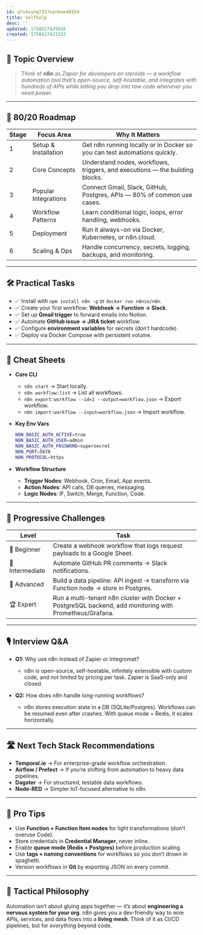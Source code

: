 ```yaml
---
id: q7x4sunq7357oynbee48354
title: Selfhelp
desc: ''
updated: 1758527429916
created: 1758527423333
---
```


## 📌 Topic Overview

> Think of **n8n** as *Zapier for developers on steroids — a workflow automation tool that’s open-source, self-hostable, and integrates with hundreds of APIs while letting you drop into raw code whenever you need power*.

---

## 🚀 80/20 Roadmap

| Stage | Focus Area           | Why It Matters                                                               |
| ----- | -------------------- | ---------------------------------------------------------------------------- |
| 1     | Setup & Installation | Get n8n running locally or in Docker so you can test automations quickly.    |
| 2     | Core Concepts        | Understand nodes, workflows, triggers, and executions — the building blocks. |
| 3     | Popular Integrations | Connect Gmail, Slack, GitHub, Postgres, APIs — 80% of common use cases.      |
| 4     | Workflow Patterns    | Learn conditional logic, loops, error handling, webhooks.                    |
| 5     | Deployment           | Run it always-on via Docker, Kubernetes, or n8n.cloud.                       |
| 6     | Scaling & Ops        | Handle concurrency, secrets, logging, backups, and monitoring.               |

---

## 🛠️ Practical Tasks

* ✅ Install with `npm install n8n -g` or `docker run n8nio/n8n`.
* ✅ Create your first workflow: **Webhook → Function → Slack**.
* ✅ Set up **Gmail trigger** to forward emails into Notion.
* ✅ Automate **GitHub issue → JIRA ticket** workflow.
* ✅ Configure **environment variables** for secrets (don’t hardcode).
* ✅ Deploy via Docker Compose with persistent volume.

---

## 🧾 Cheat Sheets

* **Core CLI**

  * `n8n start` → Start locally.
  * `n8n workflow:list` → List all workflows.
  * `n8n export:workflow --id=1 --output=workflow.json` → Export workflow.
  * `n8n import:workflow --input=workflow.json` → Import workflow.

* **Key Env Vars**

  ```bash
  N8N_BASIC_AUTH_ACTIVE=true
  N8N_BASIC_AUTH_USER=admin
  N8N_BASIC_AUTH_PASSWORD=supersecret
  N8N_PORT=5678
  N8N_PROTOCOL=https
  ```

* **Workflow Structure**

  * **Trigger Nodes**: Webhook, Cron, Email, App events.
  * **Action Nodes**: API calls, DB queries, messaging.
  * **Logic Nodes**: IF, Switch, Merge, Function, Code.

---

## 🎯 Progressive Challenges

| Level           | Task                                                                                                     |
| --------------- | -------------------------------------------------------------------------------------------------------- |
| 🥉 Beginner     | Create a webhook workflow that logs request payloads to a Google Sheet.                                  |
| 🥈 Intermediate | Automate GitHub PR comments → Slack notifications.                                                       |
| 🥇 Advanced     | Build a data pipeline: API ingest → transform via Function node → store in Postgres.                     |
| 🏆 Expert       | Run a multi-tenant n8n cluster with Docker + PostgreSQL backend, add monitoring with Prometheus/Grafana. |

---

## 🎙️ Interview Q\&A

* **Q1:** Why use n8n instead of Zapier or Integromat?

  * n8n is open-source, self-hostable, infinitely extensible with custom code, and not limited by pricing per task. Zapier is SaaS-only and closed.

* **Q2:** How does n8n handle long-running workflows?

  * n8n stores execution state in a DB (SQLite/Postgres). Workflows can be resumed even after crashes. With queue mode + Redis, it scales horizontally.

---

## 🛣️ Next Tech Stack Recommendations

* **Temporal.io** → For enterprise-grade workflow orchestration.
* **Airflow / Prefect** → If you’re shifting from automation to heavy data pipelines.
* **Dagster** → For structured, testable data workflows.
* **Node-RED** → Simpler IoT-focused alternative to n8n.

---

## 🧠 Pro Tips

* Use **Function + Function Item nodes** for light transformations (don’t overuse Code).
* Store credentials in **Credential Manager**, never inline.
* Enable **queue mode (Redis + Postgres)** before production scaling.
* Use **tags + naming conventions** for workflows so you don’t drown in spaghetti.
* Version workflows in **Git** by exporting JSON on every commit.

---

## 🧬 Tactical Philosophy

Automation isn’t about gluing apps together — it’s about **engineering a nervous system for your org**. n8n gives you a dev-friendly way to wire APIs, services, and data flows into a **living mesh**. Think of it as CI/CD pipelines, but for *everything* beyond code.
